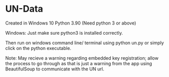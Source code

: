 # UN-Data

Created in Windows 10
Python 3.90 (Need python 3 or above)


Windows: 
Just make sure python3 is installed correctly.

Then run on windows command line/ terminal using python un.py
or
simply click on the python executable.

Note: May recieve a warning regarding embedded key registration; allow the process to go through as that is just a warning from the app using BeautifulSoup to communicate with the UN url.
